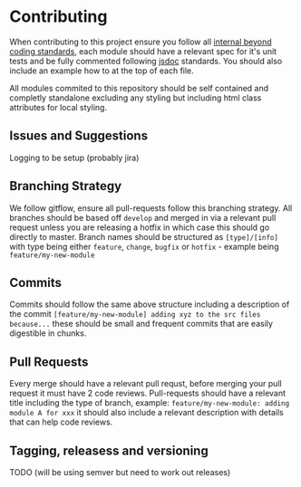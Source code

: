 # Contributing

When contributing to this project ensure you follow all [internal beyond coding standards](#), each module should have a relevant spec for it's unit tests and be fully commented following [jsdoc](http://usejsdoc.org/about-getting-started.html) standards. You should also include an example how to at the top of each file.

All modules commited to this repository should be self contained and completly standalone excluding any styling but including html class attributes for local styling.

## Issues and Suggestions

Logging to be setup (probably jira)

## Branching Strategy

We follow gitflow, ensure all pull-requests follow this branching strategy. All branches should be based off `develop` and merged in via a relevant pull request unless you are releasing a hotfix in which case this should go directly to master. Branch names should be structured as `[type]/[info]` with type being either `feature`, `change`, `bugfix` or `hotfix` - example being `feature/my-new-module`

## Commits

Commits should follow the same above structure including a description of the commit `[feature/my-new-module] adding xyz to the src files because...` these should be small and frequent commits that are easily digestible in chunks.

## Pull Requests

Every merge should have a relevant pull requst, before merging your pull request it must have 2 code reviews. Pull-requests should have a relevant title including the type of branch, example: `feature/my-new-module: adding module A for xxx` it should also include a relevant description with details that can help code reviews.

## Tagging, releasess and versioning

TODO (will be using semver but need to work out releases)
